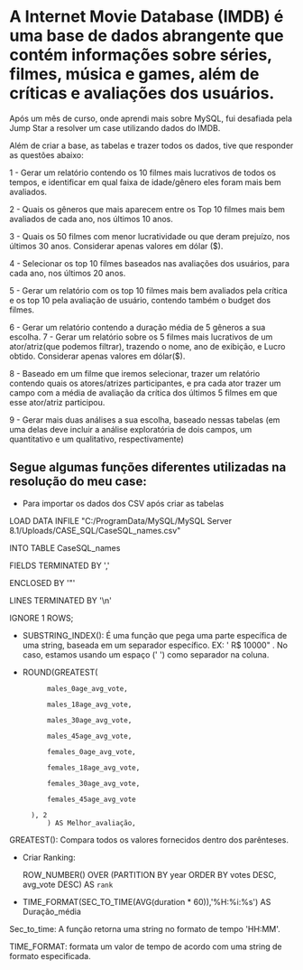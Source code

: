 # A Internet Movie Database (IMDB) é uma base de dados abrangente que contém informações sobre séries, filmes, música e games, além de críticas e avaliações dos usuários. 

Após um mês de curso, onde aprendi mais sobre MySQL, fui desafiada pela Jump Star a resolver um case utilizando dados do IMDB.

Além de criar a base, as tabelas e trazer todos os dados, tive que responder as questões abaixo: 

1 - Gerar um relatório contendo os 10 filmes mais lucrativos de todos os tempos, e identificar em qual faixa de idade/gênero eles foram mais bem avaliados.

2 - Quais os gêneros que mais aparecem entre os Top 10 filmes mais bem avaliados de cada ano, nos últimos 10 anos.

3 - Quais os 50 filmes com menor lucratividade ou que deram prejuízo, nos últimos 30 anos. Considerar apenas valores em dólar ($).

4 - Selecionar os top 10 filmes baseados nas avaliações dos usuários, para cada ano, nos últimos 20 anos.

5 - Gerar um relatório com os top 10 filmes mais bem avaliados pela crítica e os top 10 pela avaliação de usuário, contendo também o budget dos filmes.

6 - Gerar um relatório contendo a duração média de 5 gêneros a sua escolha.
7 - Gerar um relatório sobre os 5 filmes mais lucrativos de um ator/atriz(que podemos filtrar), trazendo o nome, ano de exibição, e Lucro obtido. Considerar apenas valores em dólar($).

8 - Baseado em um filme que iremos selecionar, trazer um relatório contendo quais os atores/atrizes participantes, e pra cada ator trazer um campo com a média de avaliação da crítica dos últimos 5 filmes em que esse ator/atriz participou.

9 - Gerar mais duas análises a sua escolha, baseado nessas tabelas (em uma delas deve incluir a análise exploratória de dois campos, um quantitativo e um qualitativo, respectivamente)


## Segue algumas funções diferentes utilizadas na resolução do meu case:

- Para importar os dados dos CSV após criar as tabelas

LOAD DATA INFILE "C:/ProgramData/MySQL/MySQL Server 8.1/Uploads/CASE_SQL/CaseSQL_names.csv"

INTO TABLE CaseSQL_names

FIELDS TERMINATED BY ','

ENCLOSED BY '"'

LINES TERMINATED BY '\n'

IGNORE 1 ROWS;

- SUBSTRING_INDEX(): É uma função que pega uma parte específica de uma string, baseada em um separador específico. EX: ' R$ 10000" . No caso, estamos usando um espaço (' ') como separador na coluna.

- ROUND(GREATEST(
  
            males_0age_avg_vote,
  
            males_18age_avg_vote,
  
            males_30age_avg_vote,
  
            males_45age_avg_vote,
  
            females_0age_avg_vote,
  
            females_18age_avg_vote,
  
            females_30age_avg_vote,
  
            females_45age_avg_vote
  
        ), 2
			) AS Melhor_avaliação,
  
GREATEST(): Compara todos os valores fornecidos dentro dos parênteses.


- Criar Ranking:
  
  ROW_NUMBER() OVER (PARTITION BY year ORDER BY votes DESC, avg_vote DESC) AS `rank`

 - TIME_FORMAT(SEC_TO_TIME(AVG(duration * 60)),'%H:%i:%s') AS Duração_média

Sec_to_time: A função retorna uma string no formato de tempo 'HH:MM'.

TIME_FORMAT: formata um valor de tempo de acordo com uma string de formato especificada.
